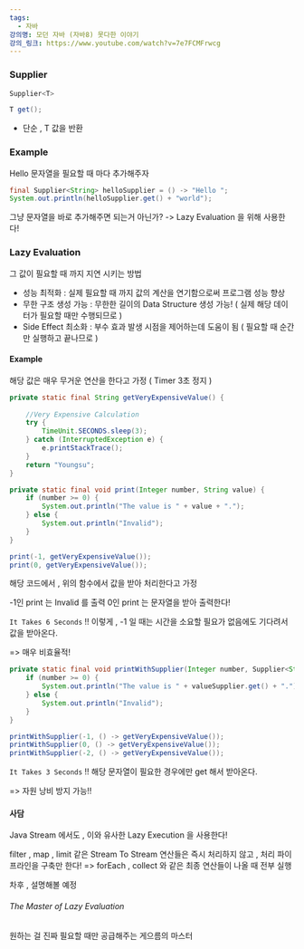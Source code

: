 ```yaml
---
tags:
  - 자바
강의명: 모던 자바 (자바8) 못다한 이야기
강의_링크: https://www.youtube.com/watch?v=7e7FCMFrwcg
---
```


### Supplier
```java
Supplier<T>
```

```java
T get();
```

- 단순 , T 값을 반환

### Example

Hello 문자열을 필요할 때 마다 추가해주자

```java
final Supplier<String> helloSupplier = () -> "Hello ";  
System.out.println(helloSupplier.get() + "world");
```

그냥 문자열을 바로 추가해주면 되는거 아닌가?
-> Lazy Evaluation 을 위해 사용한다!
### Lazy Evaluation

그 값이 필요할 때 까지 지연 시키는 방법

- 성능 최적화 : 실제 필요할 때 까지 값의 계산을 연기함으로써 프로그램 성능 향상
- 무한 구조 생성 가능 : 무한한 길이의 Data Structure 생성 가능! ( 실제 해당 데이터가 필요할 때만 수행되므로 )
- Side Effect 최소화 : 부수 효과 발생 시점을 제어하는데 도움이 됨 ( 필요할 때 순간만 실행하고 끝나므로 )

#### Example

해당 값은 매우 무거운 연산을 한다고 가정 ( Timer 3초 정지 )

```java
private static final String getVeryExpensiveValue() {  
  
    //Very Expensive Calculation  
    try {  
        TimeUnit.SECONDS.sleep(3);  
    } catch (InterruptedException e) {  
        e.printStackTrace();  
    }  
    return "Youngsu";  
}
```

```java
private static final void print(Integer number, String value) {  
    if (number >= 0) {  
        System.out.println("The value is " + value + ".");  
    } else {  
        System.out.println("Invalid");  
    }  
}
```

```java
print(-1, getVeryExpensiveValue());  
print(0, getVeryExpensiveValue());
```

해당 코드에서 , 위의 함수에서 값을 받아 처리한다고 가정

-1인 print 는 Invalid 를 출력
0인 print 는 문자열을 받아 출력한다!

`It Takes 6 Seconds` !!
이렇게 , -1 일 때는 시간을 소요할 필요가 없음에도 기다려서 값을 받아온다.

=> 매우 비효율적!

```java
private static final void printWithSupplier(Integer number, Supplier<String> valueSupplier) {  
    if (number >= 0) {  
        System.out.println("The value is " + valueSupplier.get() + ".");  
    } else {  
        System.out.println("Invalid");  
    }  
}
```

```java
printWithSupplier(-1, () -> getVeryExpensiveValue());  
printWithSupplier(0, () -> getVeryExpensiveValue());  
printWithSupplier(-2, () -> getVeryExpensiveValue());
```
`It Takes 3 Seconds` !!
해당 문자열이 필요한 경우에만 get 해서 받아온다.

=> 자원 낭비 방지 가능!!


#### 사담

Java Stream 에서도 , 이와 유사한 Lazy Execution 을 사용한다!

filter , map , limit 같은 Stream To Stream 연산들은 즉시 처리하지 않고 , 처리 파이프라인을 구축만 한다!
=> forEach , collect 와 같은 최종 연산들이 나올 때 전부 실행

차후 , 설명해볼 예정

###### The Master of Lazy Evaluation

원하는 걸 진짜 필요할 때만 공급해주는 게으름의 마스터